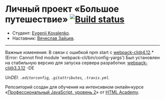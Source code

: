 # Личный проект «Большое путешествие» [![Build status][travis-image]][travis-url]

* Студент: [Evgenii Kovalenko](https://up.htmlacademy.ru/ecmascript/11/user/1040203).
* Наставник: [Вячеслав Зайцев](https://htmlacademy.ru/profile/id428459).

---
Важные изменения:
В связи с ошибкой npm start с webpack-cli@4.12.* (Error: Cannot find module 'webpack-cli/bin/config-yargs')
Был установлен на стабильную версию для запуска сервера разработки: webpack-cli@3.3.12 -DE

_UnDEl:_
_`.editorconfig`, `.gitattributes`, `.travis.yml`._

Репозиторий создан для обучения на интенсивном онлайн‑курсе «[Профессиональный JavaScript, уровень 2](https://htmlacademy.ru/intensive/ecmascript)» от [HTML Academy](https://htmlacademy.ru).

[travis-image]: https://travis-ci.com/htmlacademy-ecmascript/1040203-big-trip-11.svg?branch=master
[travis-url]: https://travis-ci.com/htmlacademy-ecmascript/1040203-big-trip-11
